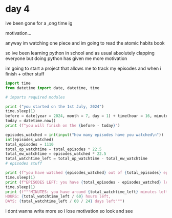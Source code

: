 # day 4

ive been gone for a ,ong time ig

motivation...

anyway im watching one piece and im going to read the atomic habits book

so ive been learning python in school and as usual absolutely clapping everyone but doing python has given me more motivation

im going to start a project that allows me to track my episodes and when i finish + other stuff

``` py
import time
from datetime import date, datetime, time

# imports required modules

print ("you started on the 1st July, 2024")
time.sleep(1)
before = date(year = 2024, month = 7, day = 1) + time(hour = 16, minute = 3, second = 24)
today = datetime.now()
print (f"you will finish on the {before - today}")

episodes_watched = int(input("how many episodes have you watched\n"))
int(episodes_watched)
total_episodes = 1110
total_op_watchtime = total_episodes * 22.5
total_ew_watchtime = episodes_watched * 22.5
total_watchtime_left = total_op_watchtime - total_ew_watchtime
# episodes stuff

print (f"you have watched {episodes_watched} out of {total_episodes} episodes")
time.sleep(1)
print (f"EPISODES LEFT: you have {total_episodes - episodes_watched} left")
time.sleep(1)
print (f"""MINUTES: you have around {total_watchtime_left} minutes left,
HOURS: {total_watchtime_left / 60} hours left,
DAYS: {total_watchtime_left / 60 / 24} days left""")
```
i dont wanna write more so i lose motivation so look and see
